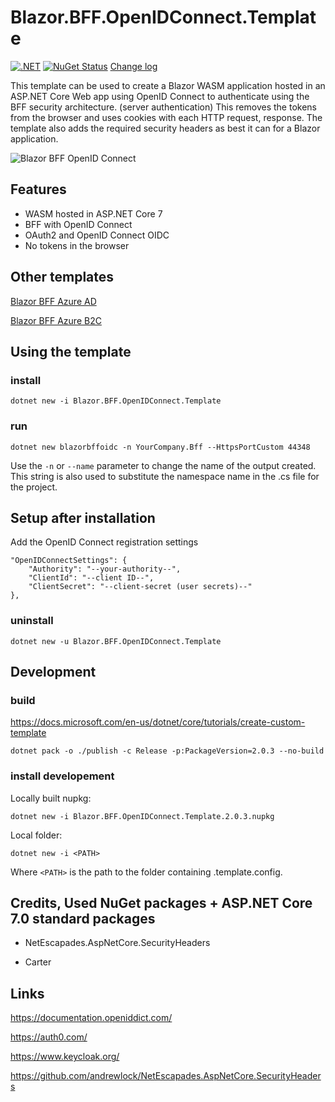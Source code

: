 # Blazor.BFF.OpenIDConnect.Template

[![.NET](https://github.com/damienbod/Blazor.BFF.OpenIDConnect.Template/actions/workflows/dotnet.yml/badge.svg)](https://github.com/damienbod/Blazor.BFF.OpenIDConnect.Template/actions/workflows/dotnet.yml) [![NuGet Status](http://img.shields.io/nuget/v/Blazor.BFF.OpenIDConnect.Template.svg?style=flat-square)](https://www.nuget.org/packages/Blazor.BFF.OpenIDConnect.Template/) [Change log](https://github.com/damienbod/Blazor.BFF.OpenIDConnect.Template/blob/main/Changelog.md)

This template can be used to create a Blazor WASM application hosted in an ASP.NET Core Web app using OpenID Connect to authenticate using the BFF security architecture. (server authentication) This removes the tokens from the browser and uses cookies with each HTTP request, response. The template also adds the required security headers as best it can for a Blazor application.

![Blazor BFF OpenID Connect](https://github.com/damienbod/Blazor.BFF.OpenIDConnect.Template/blob/main/images/blazorBFFOpenIDConnect.png)

## Features

- WASM hosted in ASP.NET Core 7
- BFF with OpenID Connect
- OAuth2 and OpenID Connect OIDC
- No tokens in the browser

## Other templates

[Blazor BFF Azure AD](https://github.com/damienbod/Blazor.BFF.AzureAD.Template)

[Blazor BFF Azure B2C](https://github.com/damienbod/Blazor.BFF.AzureB2C.Template)

## Using the template

### install

```
dotnet new -i Blazor.BFF.OpenIDConnect.Template
```

### run

```
dotnet new blazorbffoidc -n YourCompany.Bff --HttpsPortCustom 44348
```

Use the `-n` or `--name` parameter to change the name of the output created. This string is also used to substitute the namespace name in the .cs file for the project.

## Setup after installation

Add the OpenID Connect registration settings

```
"OpenIDConnectSettings": {
    "Authority": "--your-authority--",
    "ClientId": "--client ID--",
    "ClientSecret": "--client-secret (user secrets)--"
},

```

### uninstall

```
dotnet new -u Blazor.BFF.OpenIDConnect.Template
```

## Development

### build

https://docs.microsoft.com/en-us/dotnet/core/tutorials/create-custom-template

```
dotnet pack -o ./publish -c Release -p:PackageVersion=2.0.3 --no-build
```

### install developement

Locally built nupkg:

```
dotnet new -i Blazor.BFF.OpenIDConnect.Template.2.0.3.nupkg
```

Local folder:

```
dotnet new -i <PATH>
```

Where `<PATH>` is the path to the folder containing .template.config.


## Credits, Used NuGet packages + ASP.NET Core 7.0 standard packages

- NetEscapades.AspNetCore.SecurityHeaders

- Carter

## Links

https://documentation.openiddict.com/

https://auth0.com/

https://www.keycloak.org/

https://github.com/andrewlock/NetEscapades.AspNetCore.SecurityHeaders
